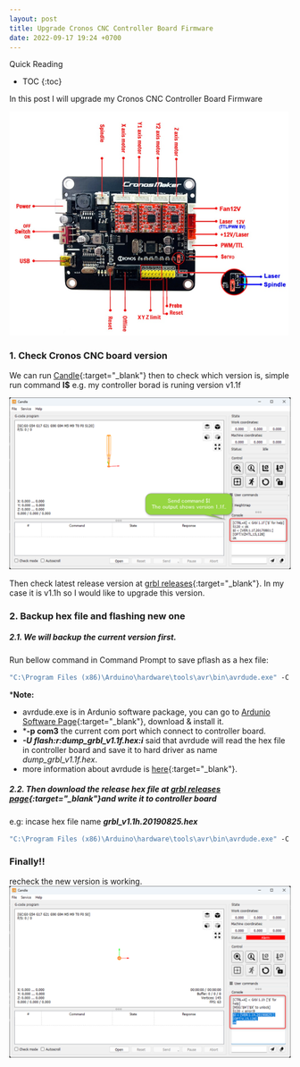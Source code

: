 ```yaml
---
layout: post
title: Upgrade Cronos CNC Controller Board Firmware
date: 2022-09-17 19:24 +0700
---
```

Quick Reading
* TOC
{:toc}


In this post I will upgrade my Cronos CNC Controller Board Firmware

<img src="https://raw.githubusercontent.com/taiit/taiit.github.io/main/_posts/2022-09-17/2022-09-17_20h21_47.png" width="500" />

### 1. Check Cronos CNC board version
We can run [Candle](https://github.com/Denvi/Candle){:target="_blank"} then to check which version is, simple run command **I$**
e.g. my controller borad is runing version v1.1f

<img src="https://raw.githubusercontent.com/taiit/taiit.github.io/main/_posts/2022-09-17/2022-09-17_11h56_12.png" width="800" />

Then check latest release version at [grbl releases](https://github.com/gnea/grbl/releases){:target="_blank"}. In my case it is v1.1h so I would like to upgrade this version.

### 2. Backup hex file and flashing new one
##### 2.1. We will backup the current version first.
Run bellow command in Command Prompt to save pflash as a hex file:
```bat
"C:\Program Files (x86)\Arduino\hardware\tools\avr\bin\avrdude.exe" -C "C:\Program Files (x86)\Arduino\hardware\tools\avr\etc\avrdude.conf" -p atmega328p -c arduino -P com3 -U flash:r:dump_grbl_v1.1f.hex:i
```

***Note:** 
* avrdude.exe is in Ardunio software package, you can go to [Ardunio Software Page](https://www.arduino.cc/en/software){:target="_blank"}, download & install it.
* ***-p com3** the current com port which connect to controller board.
* ***-U flash:r:dump_grbl_v1.1f.hex:i*** said that avrdude will read the hex file in controller board and save it to hard driver as name *dump_grbl_v1.1f.hex*.
* more information about avrdude is [here](https://www.nongnu.org/avrdude/user-manual/avrdude.html){:target="_blank"}.

##### 2.2. Then download the release hex file at [grbl releases page](https://github.com/gnea/grbl/releases){:target="_blank"}and write it to controller board
e.g: incase hex file name ***grbl_v1.1h.20190825.hex***

```bat
"C:\Program Files (x86)\Arduino\hardware\tools\avr\bin\avrdude.exe" -C "C:\Program Files (x86)\Arduino\hardware\tools\avr\etc\avrdude.conf" -p atmega328p -c arduino -P com3 -U flash:w:grbl_v1.1h.20190825.hex:i
```
### Finally!!
recheck the new version is working.
<img src="https://raw.githubusercontent.com/taiit/taiit.github.io/main/_posts/2022-09-17/2022-09-17_12h00_53.png" width="800" />